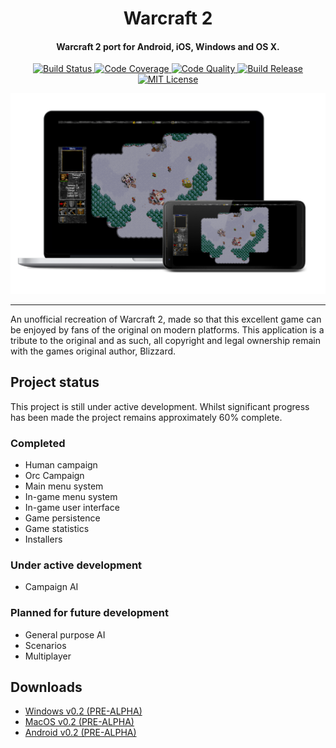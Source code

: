 <h1 align="center">Warcraft 2</h1>

<h4 align="center">Warcraft 2 port for Android, iOS, Windows and OS X. </h4>

<p align="center">
    <a href="https://travis-ci.com/blairisme/warcraft">
        <img src="https://travis-ci.com/blairisme/warcraft.svg?token=xAbCzFqN7meosKLcCcxB&branch=develop"
            alt="Build Status"/>
    </a>
    <!-- <a href="https://codeclimate.com/github/blairisme/warcraft/test_coverage">
        <img src="https://api.codeclimate.com/v1/badges/0c61118331b6168cb5e9/test_coverage"
            alt="Code Coverage"/>
    </a> -->
    <a href="https://codecov.io/gh/blairisme/warcraft">
        <img src="https://codecov.io/gh/blairisme/warcraft/branch/develop/graph/badge.svg?token=mJVgDaze7L"
            alt="Code Coverage"/>
    </a>    
    <a href="https://codeclimate.com/github/blairisme/warcraft/maintainability">
        <img src="https://api.codeclimate.com/v1/badges/0c61118331b6168cb5e9/maintainability"
            alt="Code Quality"/>
    </a>
    <a href="https://github.com/blairisme/warcraft/releases/tag/v0.2-alpha">
        <img src="https://img.shields.io/badge/release-v0.2-blue.svg"
            alt="Build Release"/>
    </a>
    <a href="https://github.com/blairisme/warcraft/blob/develop/LICENSE">
        <img src="https://img.shields.io/badge/license-MIT-blue.svg"
            alt="MIT License"/>
    </a>
</p>

![Alt text](/docs/combined.png?raw=true "Application")

---

An unofficial recreation of Warcraft 2, made so that this excellent game can be enjoyed by fans of the original on modern platforms. This application is a tribute to the original and as such, all copyright and legal ownership remain with the games original author, Blizzard.

## Project status

This project is still under active development. Whilst significant progress has been made the project remains approximately 60% complete.

### Completed

- Human campaign
- Orc Campaign
- Main menu system
- In-game menu system
- In-game user interface
- Game persistence
- Game statistics
- Installers

### Under active development

- Campaign AI

### Planned for future development

- General purpose AI
- Scenarios
- Multiplayer


## Downloads

- [Windows v0.2 (PRE-ALPHA)](https://github.com/blairisme/warcraft/releases/latest/download/Warcraft-Windows.zip)
- [MacOS v0.2 (PRE-ALPHA)](https://github.com/blairisme/warcraft/releases/latest/download/Warcraft-MacOS.zip)
- [Android v0.2 (PRE-ALPHA)](https://github.com/blairisme/warcraft/releases/latest/download/Warcraft-Android.apk)
